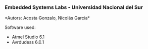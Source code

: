<h3>Embedded Systems Labs - Universidad Nacional del Sur</h3>
*Autors: Acosta Gonzalo, Nicolás García*

Software used:
  - Atmel Studio 6.1
  - Avrdudess 6.0.1
